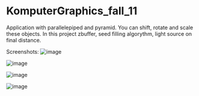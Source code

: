 # KomputerGraphics_fall_11

Application with parallelepiped and pyramid.
You can shift, rotate and scale these objects.
In this project zbuffer, seed filling algorythm, light source on final distance.

Screenshots:
![image](https://user-images.githubusercontent.com/94970404/220272475-e2b59f5c-8bf6-4488-bf6e-127e439fda8e.png)

![image](https://user-images.githubusercontent.com/94970404/220272493-b89f8a62-b9fe-45d2-981f-be4866e54520.png)

![image](https://user-images.githubusercontent.com/94970404/220272505-bcef6537-94bc-4d31-bfba-561df12d3076.png)

![image](https://user-images.githubusercontent.com/94970404/220272527-9602f36c-378b-467b-9fb8-adb7ac4afe85.png)
